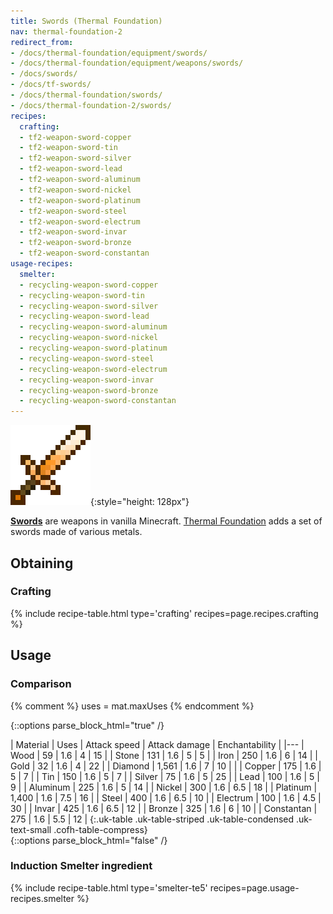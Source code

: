 ```yaml
---
title: Swords (Thermal Foundation)
nav: thermal-foundation-2
redirect_from:
- /docs/thermal-foundation/equipment/swords/
- /docs/thermal-foundation/equipment/weapons/swords/
- /docs/swords/
- /docs/tf-swords/
- /docs/thermal-foundation/swords/
- /docs/thermal-foundation-2/swords/
recipes:
  crafting:
  - tf2-weapon-sword-copper
  - tf2-weapon-sword-tin
  - tf2-weapon-sword-silver
  - tf2-weapon-sword-lead
  - tf2-weapon-sword-aluminum
  - tf2-weapon-sword-nickel
  - tf2-weapon-sword-platinum
  - tf2-weapon-sword-steel
  - tf2-weapon-sword-electrum
  - tf2-weapon-sword-invar
  - tf2-weapon-sword-bronze
  - tf2-weapon-sword-constantan
usage-recipes:
  smelter:
  - recycling-weapon-sword-copper
  - recycling-weapon-sword-tin
  - recycling-weapon-sword-silver
  - recycling-weapon-sword-lead
  - recycling-weapon-sword-aluminum
  - recycling-weapon-sword-nickel
  - recycling-weapon-sword-platinum
  - recycling-weapon-sword-steel
  - recycling-weapon-sword-electrum
  - recycling-weapon-sword-invar
  - recycling-weapon-sword-bronze
  - recycling-weapon-sword-constantan
---
```


![Swords](/assets/images/thermal-foundation-2/swords.gif){:style="height: 128px"}


**[Swords](https://minecraft.gamepedia.com/Sword)** are weapons in vanilla
Minecraft. [Thermal Foundation](/docs/1.12/thermal-foundation-2/) adds a set of swords
made of various metals.


Obtaining
---------

### Crafting
{% include recipe-table.html type='crafting' recipes=page.recipes.crafting %}


Usage
-----

### Comparison
{% comment %}
uses = mat.maxUses
{% endcomment %}

{::options parse_block_html="true" /}
<div class="uk-overflow-container">
| Material | Uses | Attack speed | Attack damage | Enchantability |
|---
| Wood | 59 | 1.6 | 4 | 15 |
| Stone | 131 | 1.6 | 5 | 5 |
| Iron | 250 | 1.6 | 6 | 14 |
| Gold | 32 | 1.6 | 4 | 22 |
| Diamond | 1,561 | 1.6 | 7 | 10 |
|
| Copper | 175 | 1.6 | 5 | 7 |
| Tin | 150 | 1.6 | 5 | 7 |
| Silver | 75 | 1.6 | 5 | 25 |
| Lead | 100 | 1.6 | 5 | 9 |
| Aluminum | 225 | 1.6 | 5 | 14 |
| Nickel | 300 | 1.6 | 6.5 | 18 |
| Platinum | 1,400 | 1.6 | 7.5 | 16 |
| Steel | 400 | 1.6 | 6.5 | 10 |
| Electrum | 100 | 1.6 | 4.5 | 30 |
| Invar | 425 | 1.6 | 6.5 | 12 |
| Bronze | 325 | 1.6 | 6 | 10 |
| Constantan | 275 | 1.6 | 5.5 | 12 |
{:.uk-table .uk-table-striped .uk-table-condensed .uk-text-small .cofh-table-compress}
</div>
{::options parse_block_html="false" /}

### Induction Smelter ingredient
{% include recipe-table.html type='smelter-te5' recipes=page.usage-recipes.smelter %}
